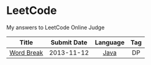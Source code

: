 LeetCode
========

My answers to  LeetCode Online Judge


| Title | Submit Date | Language | Tag |
| ------|:----:|:--------:|:---:|
| [Word Break](https://oj.leetcode.com/problems/word-break/)  | 2013-11-12 | [Java](https://github.com/acprimer/LeetCode/blob/master/LeetCode/src/WordBreak.java) | DP |

